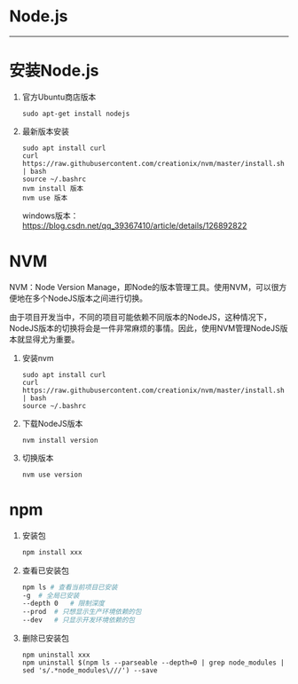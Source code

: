 # Node.js

---



# 安装Node.js

1. 官方Ubuntu商店版本

   `sudo apt-get install nodejs`

2. 最新版本安装

   ```
   sudo apt install curl 
   curl https://raw.githubusercontent.com/creationix/nvm/master/install.sh | bash
   source ~/.bashrc 
   nvm install 版本
   nvm use 版本
   ```
   
   windows版本：https://blog.csdn.net/qq_39367410/article/details/126892822



# NVM

NVM：Node Version Manage，即Node的版本管理工具。使用NVM，可以很方便地在多个NodeJS版本之间进行切换。

由于项目开发当中，不同的项目可能依赖不同版本的NodeJS，这种情况下，NodeJS版本的切换将会是一件非常麻烦的事情。因此，使用NVM管理NodeJS版本就显得尤为重要。

1. 安装nvm

   ```
   sudo apt install curl 
   curl https://raw.githubusercontent.com/creationix/nvm/master/install.sh | bash
   source ~/.bashrc
   ```

2. 下载NodeJS版本

   ```
   nvm install version
   ```
   
3. 切换版本

   ```
   nvm use version
   ```

   



# npm

1. 安装包

    ```bash
    npm install xxx
    ```

2. 查看已安装包

    ```bash
    npm ls # 查看当前项目已安装
    -g	# 全局已安装
    --depth 0	# 限制深度
    --prod	# 只想显示生产环境依赖的包
    --dev	# 只显示开发环境依赖的包
    ```

3. 删除已安装包

    ```shell
    npm uninstall xxx
    npm uninstall $(npm ls --parseable --depth=0 | grep node_modules | sed 's/.*node_modules\///') --save
    ```

    
